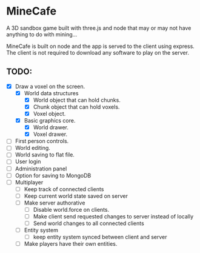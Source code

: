 # MineCafe
A 3D sandbox game built with three.js and node that may or may not have anything to do with mining...

MineCafe is built on node and the app is served to the client using express. The client is not required to download any software to play on the server.

## TODO:
- [x] Draw a voxel on the screen.
  - [x] World data structures
    - [x] World object that can hold chunks.
    - [x] Chunk object that can hold voxels.
    - [x] Voxel object.
  - [x] Basic graphics core.
    - [x] World drawer.
    - [x] Voxel drawer.
- [ ] First person controls.
- [ ] World editing.
- [ ] World saving to flat file.
- [ ] User login
- [ ] Administration panel
- [ ] Option for saving to MongoDB
- [ ] Multiplayer
  - [ ] Keep track of connected clients
  - [ ] Keep current world state saved on server
  - [ ] Make server authorative
    - [ ] Disable world.force on clients.
    - [ ] Make client send requested changes to server instead of locally
    - [ ] Send world changes to all connected clients
  - [ ] Entity system
    - [ ] keep entity system synced between client and server 
  - [ ] Make players have their own entities.
